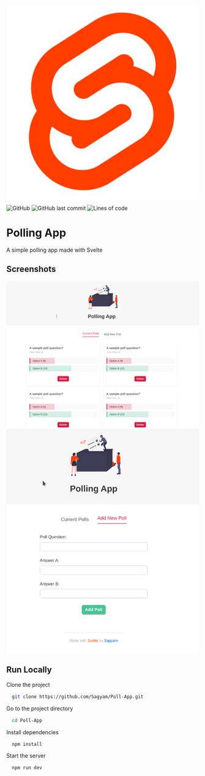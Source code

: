 ![Logo](https://github.com/Sagyam/Poll-App/blob/master/public/favicon.png?raw=true)

![GitHub](https://img.shields.io/github/license/sagyam/Poll-App?style=for-the-badge)
![GitHub last commit](https://img.shields.io/github/last-commit/Sagyam/Poll-App?style=for-the-badge)
![Lines of code](https://img.shields.io/tokei/lines/github/sagyam/Poll-App?style=for-the-badge)

# Polling App

A simple polling app made with Svelte

## Screenshots

![App ](https://raw.githubusercontent.com/Sagyam/Poll-App/master/assets/1.png)
![App ](https://raw.githubusercontent.com/Sagyam/Poll-App/master/assets/2.png)

## Run Locally

Clone the project

```bash
  git clone https://github.com/Sagyam/Poll-App.git
```

Go to the project directory

```bash
  cd Poll-App
```

Install dependencies

```bash
  npm install
```

Start the server

```bash
  npm run dev
```
